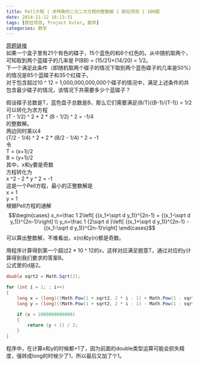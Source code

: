 ```yaml
---
title: Pell方程 | 求特殊的二元二次方程的整数解 | 欧拉项目 | 100题
date: 2014-11-12 18:13:31
tags: [欧拉项目, Project Euler, 数学]
categories: 数学
---
```

[原题链接](https://projecteuler.net/problem=100 "Problem 100 - Project Euler")  
如果一个盒子里有21个有色的碟子，15个蓝色的和6个红色的。从中随机取两个，可知取到两个蓝碟子的几率是 P(BB) = (15/21)×(14/20) = 1/2。  
下一个满足此条件（即随机取两个碟子的情况下取到两个蓝色碟子的几率是50%）的情况是85个蓝碟子和35个红碟子。  
对于包含超过10 ^ 12 = 1,000,000,000,000个碟子的情况中，满足上述条件的并包含最少碟子的情况，该情况下共需要多少个蓝碟子？  

假设碟子总数是T，蓝色盘子总数是B，那么它们需要满足(B/T)((B-1)/(T-1)) = 1/2  
可以转化为求方程  
(T - 1/2) ^ 2 + 2 \* (B - 1/2) ^ 2 = -1/4  
的整数解。  
两边同时乘以4  
(T/2 - 1/4) ^ 2 + 2 \* (B/2 - 1/4) ^ 2 = -1  
令  
T = (x+1)/2  
B = (y+1)/2  
其中，x和y要是奇数  
方程转化为  
x ^2 - 2 \* y ^ 2 = -1  
这是一个Pell方程，最小的正整数解是  
x = 1  
y = 1  
根据Pell方程的通解  
$$\begin{cases}
x_n=\frac 1 2\left[ {(x_1+\sqrt d y_1)}^{2n-1} + {(x_1-\sqrt d y_1)}^{2n-1}\right] \\
y_n=\frac 1 {2\sqrt d }\left[ {(x_1+\sqrt d y_1)}^{2n-1} - {(x_1-\sqrt d y_1)}^{2n-1}\right]
\end{cases}$$
可以算出整数解，不难看出，x(n)和y(n)都是奇数。  

用程序计算得到第一个超过2 \* 10 ^ 12的x，这样对应满足题意T，通过对应的y计算得到我们要求的答案B。  
公式里的d是2。  
``` csharp
double sqrt2 = Math.Sqrt(2);

for (int i = 1; ; i++)
{
    long x = (long)((Math.Pow(1 + sqrt2, 2 * i - 1) + Math.Pow(1 - sqrt2, 2 * i - 1)) / 2) + 1;
    long y = (long)((Math.Pow(1 + sqrt2, 2 * i - 1) - Math.Pow(1 - sqrt2, 2 * i - 1)) / 2 / sqrt2) + 1;

    if (x > 2000000000000)
    {
        return (y + 1) / 2;
    }
}
```

程序中，在计算x和y的时候都+1了，因为前面的double类型运算可能会损失精度，强转成long的时候少了1，所以最后又加了个1。  